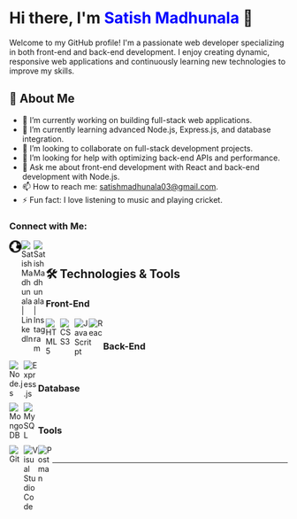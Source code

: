 # Hi there, I'm <span style="color:blue; font-weight:bold;">Satish Madhunala</span> 👋

Welcome to my GitHub profile! I'm a passionate web developer specializing in both front-end and back-end development. I enjoy creating dynamic, responsive web applications and continuously learning new technologies to improve my skills.

## 🚀 About Me

- 🔭 I’m currently working on building full-stack web applications.
- 🌱 I’m currently learning advanced Node.js, Express.js, and database integration.
- 👯 I’m looking to collaborate on full-stack development projects.
- 🤔 I’m looking for help with optimizing back-end APIs and performance.
- 💬 Ask me about front-end development with React and back-end development with Node.js.
- 📫 How to reach me: [satishmadhunala03@gmail.com](mailto:satishmadhunala03@gmail.com).
- ⚡ Fun fact: I love listening to music and playing cricket.

### Connect with Me:

[<img align="left" alt="Satish Madhunala's Website" width="22px" src="https://raw.githubusercontent.com/iconic/open-iconic/master/svg/globe.svg" />][website]
[<img align="left" alt="Satish Madhunala | LinkedIn" width="22px" src="https://cdn.jsdelivr.net/npm/simple-icons@v3/icons/linkedin.svg" />][linkedin]
[<img align="left" alt="Satish Madhunala | Instagram" width="22px" src="https://cdn.jsdelivr.net/npm/simple-icons@v3/icons/instagram.svg" />][instagram]

<br />

[website]: https://satishmadhunala1.github.io
[linkedin]: https://www.linkedin.com/in/satish-madhunala
[instagram]: https://www.instagram.com/satishmadhunala

## 🛠️ Technologies & Tools

### Front-End  
<img align="left" alt="HTML5" width="26px" src="https://cdn.jsdelivr.net/gh/devicons/devicon/icons/html5/html5-original.svg" />
<img align="left" alt="CSS3" width="26px" src="https://cdn.jsdelivr.net/gh/devicons/devicon/icons/css3/css3-original.svg" />
<img align="left" alt="JavaScript" width="26px" src="https://cdn.jsdelivr.net/gh/devicons/devicon/icons/javascript/javascript-original.svg" />
<img align="left" alt="React" width="26px" src="https://cdn.jsdelivr.net/gh/devicons/devicon/icons/react/react-original.svg" />

<br />

### Back-End  
<img align="left" alt="Node.js" width="26px" src="https://cdn.jsdelivr.net/gh/devicons/devicon/icons/nodejs/nodejs-original.svg" />
<img align="left" alt="Express.js" width="26px" src="https://cdn.jsdelivr.net/gh/devicons/devicon/icons/express/express-original.svg" />

<br />

### Database  
<img align="left" alt="MongoDB" width="26px" src="https://cdn.jsdelivr.net/gh/devicons/devicon/icons/mongodb/mongodb-original.svg" />
<img align="left" alt="MySQL" width="26px" src="https://cdn.jsdelivr.net/gh/devicons/devicon/icons/mysql/mysql-original.svg" />

<br />

### Tools  
<img align="left" alt="Git" width="26px" src="https://cdn.jsdelivr.net/gh/devicons/devicon/icons/git/git-original.svg" />
<img align="left" alt="Visual Studio Code" width="26px" src="https://cdn.jsdelivr.net/gh/devicons/devicon/icons/vscode/vscode-original.svg" />
<img align="left" alt="Postman" width="26px" src="https://www.vectorlogo.zone/logos/getpostman/getpostman-icon.svg" />

<br />

---
